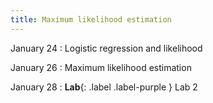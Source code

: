 ```yaml
---
title: Maximum likelihood estimation
---
```


January 24
: Logistic regression and likelihood

January 26
: Maximum likelihood estimation

January 28
: **Lab**{: .label .label-purple } Lab 2
